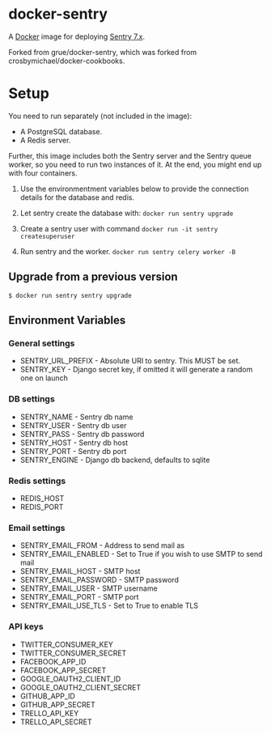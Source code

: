 docker-sentry
================

A [Docker](http://www.docker.io/) image for deploying
[Sentry 7.x](https://pypi.python.org/pypi/sentry).

Forked from grue/docker-sentry, which was forked from
crosbymichael/docker-cookbooks.


Setup
=====

You need to run separately (not included in the image):

- A PostgreSQL database.
- A Redis server.

Further, this image includes both the Sentry server and the Sentry
queue worker, so you need to run two instances of it. At the end,
you might end up with four containers.

1. Use the environmentment variables below to provide the connection
details for the database and redis.

2. Let sentry create the database with: ``docker run sentry upgrade``

3. Create a sentry user with command ``docker run -it sentry createsuperuser``

4. Run sentry and the worker. ``docker run sentry celery worker -B``



Upgrade from a previous version
-------------------------------

    $ docker run sentry sentry upgrade


Environment Variables
---------------------

### General settings
* SENTRY_URL_PREFIX - Absolute URI to sentry. This MUST be set.
* SENTRY_KEY    - Django secret key, if omitted it will generate a random one on launch

### DB settings
* SENTRY_NAME   - Sentry db name
* SENTRY_USER   - Sentry db user
* SENTRY_PASS   - Sentry db password
* SENTRY_HOST   - Sentry db host
* SENTRY_PORT   - Sentry db port
* SENTRY_ENGINE - Django db backend, defaults to sqlite

### Redis settings
* REDIS_HOST
* REDIS_PORT

### Email settings
* SENTRY_EMAIL_FROM     - Address to send mail as
* SENTRY_EMAIL_ENABLED  - Set to True if you wish to use SMTP to send mail
* SENTRY_EMAIL_HOST     - SMTP host
* SENTRY_EMAIL_PASSWORD - SMTP password
* SENTRY_EMAIL_USER     - SMTP username
* SENTRY_EMAIL_PORT     - SMTP port
* SENTRY_EMAIL_USE_TLS  - Set to True to enable TLS

### API keys
* TWITTER_CONSUMER_KEY 
* TWITTER_CONSUMER_SECRET
* FACEBOOK_APP_ID
* FACEBOOK_APP_SECRET
* GOOGLE_OAUTH2_CLIENT_ID
* GOOGLE_OAUTH2_CLIENT_SECRET
* GITHUB_APP_ID
* GITHUB_APP_SECRET
* TRELLO_API_KEY
* TRELLO_API_SECRET
